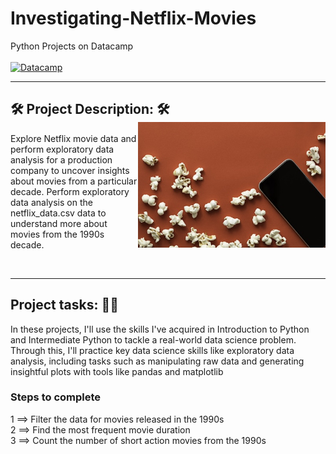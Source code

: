 # Investigating-Netflix-Movies
Python Projects on Datacamp </br>
</br>
[![Datacamp](https://img.shields.io/badge/Datacamp-05192D?style=for-the-badge&logo=datacamp&logoColor=03E860)](https://app.datacamp.com/)
</br>
<hr/> 

<div >
  
<p align="left" >
  <h2> 🛠️ Project Description: 🛠️ <img align="right" alt="Coding" width="300" src="redpopcorn.jpg"  >  </h2>
Explore Netflix movie data and perform exploratory data analysis for a production company to uncover insights about movies from a particular decade.
Perform exploratory data analysis on the netflix_data.csv data to understand more about movies from the 1990s decade.
</p>

</div>
 </br>
 <hr/> 

 <p>
  
 
   <h2>Project tasks: 👩‍💻</h2>
     In these projects, I'll use the skills I've acquired in Introduction to Python and Intermediate Python to tackle a real-world data science problem. Through this, I'll practice key data science skills like exploratory data analysis, including tasks such as manipulating raw data and generating insightful plots with tools like pandas and matplotlib

<h3>Steps to complete</h3>

1 ==> Filter the data for movies released in the 1990s </br>
2 ==> Find the most frequent movie duration </br>
3 ==> Count the number of short action movies from the 1990s </br>


   </p>
